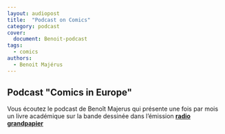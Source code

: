 ```yaml
---
layout: audiopost
title:  "Podcast on Comics"
category: podcast
cover:
  document: Benoit-podcast  
tags:
  - comics
authors:
  - Benoit Majérus
---
```


## Podcast "Comics in Europe"

Vous écoutez le podcast de Benoît Majerus qui présente une fois par mois un livre académique sur la bande dessinée dans l’émission [**radio grandpapier**](http://radio.grandpapier.org/)


<!-- more -->

